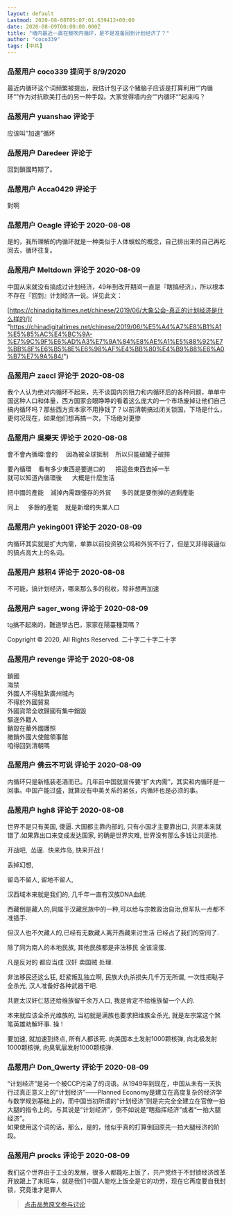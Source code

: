 ```yaml
---
layout: default
Lastmod: 2020-08-08T05:07:01.639412+00:00
date: 2020-08-09T00:00:00.000Z
title: "墙内最近一直在鼓吹内循环，是不是准备回到计划经济了？"
author: "coco339"
tags: [中共]
---
```



### 品葱用户 **coco339** 提问于 8/9/2020
    
最近内循环这个词频繁被提出，我估计包子这个猪脑子应该是打算利用“”内循环“”作为对抗欧美打击的另一种手段。大家觉得墙内会“”内循环“”起来吗？
    
                

### 品葱用户 **yuanshao** 评论于 
        
应该叫“加速”循环
        
                

### 品葱用户 **Daredeer** 评论于 
        
回到鎖國時期了。
        
                

### 品葱用户 **Acca0429** 评论于 
        
對啊
        
                

### 品葱用户 **Oeagle** 评论于 2020-08-08
        
是的，我所理解的内循环就是一种类似于人体蜈蚣的概念，自己排出来的自己再吃回去，循环往复。
        
                

### 品葱用户 **Meltdown** 评论于 2020-08-09
        
中国从来就没有搞成过计划经济，49年到改开期间一直是『瞎搞经济』，所以根本不存在『回到』计划经济一说。详见此文：  
  
[https://chinadigitaltimes.net/chinese/2019/06/大象公会-真正的计划经济是什么样的/]( "https://chinadigitaltimes.net/chinese/2019/06/%E5%A4%A7%E8%B1%A1%E5%85%AC%E4%BC%9A-%E7%9C%9F%E6%AD%A3%E7%9A%84%E8%AE%A1%E5%88%92%E7%BB%8F%E6%B5%8E%E6%98%AF%E4%BB%80%E4%B9%88%E6%A0%B7%E7%9A%84/")
        
                

### 品葱用户 **zaecl** 评论于 2020-08-08
        
我个人认为绝对内循环不起来，先不谈国内的阻力和内循环后的各种问题，单单中国这种人口和体量，西方国家会眼睁睁的看着这么庞大的一个市场废掉让他们自己搞内循环吗？那些西方资本家不用挣钱了？以前清朝搞过闭关锁国，下场是什么，更何况现在，如果他们想再搞一次，下场绝对更惨
        
                

### 品葱用户 **吳樂天** 评论于 2020-08-08
        
會不會內循環:會的     因為被全球抵制    所以只能破罐子破摔      
  
要內循環    看有多少東西是要進口的      把這些東西去掉一半  
就可以知道內循環後      大概是什麼生活  
  
把中國的產能    減掉內需跟僅存的外貿      多的就是要倒掉的過剩產能  
  
同上     多餘的產能    就是新增的失業人口
        
                

### 品葱用户 **yeking001** 评论于 2020-08-09
        
内循环其实就是扩大内需，单靠以前投资铁公鸡和外贸不行了，但是又非得装逼似的搞点高大上的名词。
        
                

### 品葱用户 **慈积4** 评论于 2020-08-08
        
不可能，搞计划经济，哪来那么多的税收，除非想再加速
        
                

### 品葱用户 **sager_wong** 评论于 2020-08-09
        
tg搞不起來的，難道學古巴，家家在陽臺種菜嗎？  
  
Copyright © 2020, All Rights Reserved. 二十字二十字二十字
        
                

### 品葱用户 **revenge** 评论于 2020-08-08
        
鎖國  
海禁  
外國人不得駐紮廣州城內  
不得於外國貿易  
外國貨幣全收歸國有集中銷毀  
驅逐外籍人  
銷毀在華外國護照  
撤銷外國大使館領事館  
咱得回到清朝嗎
        
                

### 品葱用户 **佛云不可说** 评论于 2020-08-09
        
内循环只是新瓶装老酒而已。几年前中国就宣传要“扩大内需”，其实和内循环是一回事。中国产能过盛，就算没有中美关系的紧张，内循环也是必须的事。
        
                

### 品葱用户 **hgh8** 评论于 2020-08-08
        
世界不是只有美国, 傻逼. 大国都主靠内部的, 只有小国才主要靠出口, 共匪本来就错了.如果靠出口来变成发达国家, 的确是世界灾难, 世界没有那么多钱让共匪抢.   
  
开战吧,  怂逼.  快来炸岛, 快来开战 !  
  
丢掉幻想,  
  
留岛不留人, 留地不留人,  
  
汉西域本来就是我们的, 几千年一直有汉族DNA血统.  
  
西藏倒是藏人的,同属于汉藏民族中的一种,可以给与宗教政治自治,但军队一点都不准插手.  
  
但汉人也不欠藏人的,已经有无数藏人离开西藏来讨生活 已经占了我们的空间了.  
  
除了同为南人的本地民族, 其他民族都是非法移民 全该滚蛋.  
  
凡是反对的 都应当成 汉奸 卖国贼 处理.  
  
非法移民还这么狂, 赶紧叛乱独立啊, 民族大仇杀损失几千万无所谓, 一次性把鞑子全杀光, 汉人准备好各种武器干吧.  
  
共匪太汉奸仁慈还给维族留千余万人口, 我是肯定不给维族留一个人的.  
  
本来就应该全杀光维族的, 当初就是满族也要求把维族全杀光, 就是左宗棠这个煞笔英雄劝解坏事. 操 !  
  
要加速, 就加速到终点, 所有人都该死. 向美国本土发射1000颗核弹, 向北极发射1000颗核弹, 向臭氧层发射1000颗核弹.
        
                

### 品葱用户 **Don_Qwerty** 评论于 2020-08-09
        
“计划经济”是另一个被CCP污染了的词语。从1949年到现在，中国从未有一天执行过真正意义上的“计划经济”——Planned Economy是建立在高度复杂的经济学与数学规划基础上的，而中国当初所谓的“计划经济”则是完完全全建立在官僚一拍大腿的指令上的。与其说是“计划经济”，倒不如说是“瞎指挥经济”或者“一拍大腿经济”。  
如果使用这个词的话，那么，是的，他似乎真的打算倒回原先一拍大腿经济的阶段。
        
                

### 品葱用户 **procks** 评论于 2020-08-09
        
我们这个世界由于工业的发展，很多人都能吃上饭了，共产党终于不封锁经济改革开放跟上了末班车，就是我们中国人能吃上饭全是它的功劳，现在它再度要自我封锁，究竟谁才是罪人
        
                





> [点击品葱原文参与讨论](https://pincong.rocks/question/29533)

